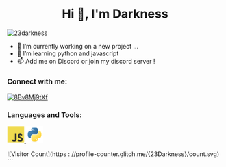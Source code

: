<h1 align="center">Hi 👋, I'm Darkness</h1>
<p align="left"> <img src="https://komarev.com/ghpvc/?username=23darkness&label=Profile%20views&color=0e75b6&style=flat" alt="23darkness" /> </p>

- 🔭 I’m currently working on a new project ... 
- 🌱 I’m learning python and javascript
- 📫 Add me on Discord or join my discord server !
<h3 align="left">Connect with me:</h3>
<p align="left">
<a href="https://discord.gg/8Bv8Mj9tXf" target="blank"><img align="center" src="https://raw.githubusercontent.com/rahuldkjain/github-profile-readme-generator/master/src/images/icons/Social/discord.svg" alt="8Bv8Mj9tXf" height="30" width="40" /></a>
</p>

<h3 align="left">Languages and Tools:</h3>
<p align="left"> <a href="https://developer.mozilla.org/en-US/docs/Web/JavaScript" target="_blank" rel="noreferrer"> <img src="https://raw.githubusercontent.com/devicons/devicon/master/icons/javascript/javascript-original.svg" alt="javascript" width="40" height="40"/> </a> <a href="https://www.python.org" target="_blank" rel="noreferrer"> <img src="https://raw.githubusercontent.com/devicons/devicon/master/icons/python/python-original.svg" alt="python" width="40" height="40"/> </a> </p>
![Visitor Count](https : //profile-counter.glitch.me/{23Darkness}/count.svg)
```
